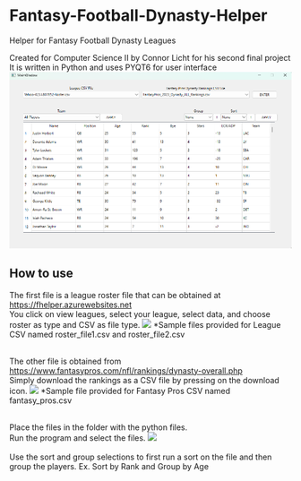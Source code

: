 # Fantasy-Football-Dynasty-Helper
Helper for Fantasy Football Dynasty Leagues <br />

Created for Computer Science II by Connor Licht for his second final project <br />
It is written in Python and uses PYQT6 for user interface <br />
![Image of the Program that takes in two CSV files and organizes team and player data for the league.](https://raw.githubusercontent.com/connorlicht/Fantasy-Football-Dynasty-Helper/main/Screenshot%20(46).png)

## How to use
The first file is a league roster file that can be obtained at https://fhelper.azurewebsites.net <br />
You click on view leagues, select your league, select data, and choose roster as type and CSV as file type. 
![](https://github.com/connorlicht/Fantasy-Football-Dynasty-Helper/assets/111907619/137bff0c-8ba3-4195-a120-44de6997f31c)
*Sample files provided for League CSV named roster_file1.csv and roster_file2.csv
<br /> <br />

The other file is obtained from https://www.fantasypros.com/nfl/rankings/dynasty-overall.php <br />
Simply download the rankings as a CSV file by pressing on the download icon.
![](https://github.com/connorlicht/Fantasy-Football-Dynasty-Helper/assets/111907619/afc40cca-8116-40ab-99e1-471a6d5bb2b6)
*Sample file provided for Fantasy Pros CSV named fantasy_pros.csv
<br /> <br />

Place the files in the folder with the python files. <br />
Run the program and select the files.
![](https://github.com/connorlicht/Fantasy-Football-Dynasty-Helper/assets/111907619/22e1197f-0d19-402a-8f38-0e461f8e2100)
<br /> <br />
Use the sort and group selections to first run a sort on the file and then group the players. Ex. Sort by Rank and Group by Age

